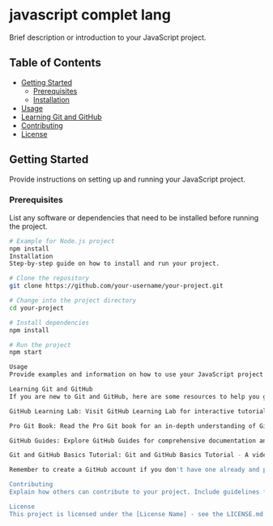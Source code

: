 # javascript complet lang


Brief description or introduction to your JavaScript project.

## Table of Contents
- [Getting Started](#getting-started)
  - [Prerequisites](#prerequisites)
  - [Installation](#installation)
- [Usage](#usage)
- [Learning Git and GitHub](#learning-git-and-github)
- [Contributing](#contributing)
- [License](#license)

## Getting Started

Provide instructions on setting up and running your JavaScript project.

### Prerequisites

List any software or dependencies that need to be installed before running the project.

```bash
# Example for Node.js project
npm install
Installation
Step-by-step guide on how to install and run your project.

# Clone the repository
git clone https://github.com/your-username/your-project.git

# Change into the project directory
cd your-project

# Install dependencies
npm install

# Run the project
npm start

Usage
Provide examples and information on how to use your JavaScript project.

Learning Git and GitHub
If you are new to Git and GitHub, here are some resources to help you get started:

GitHub Learning Lab: Visit GitHub Learning Lab for interactive tutorials on Git and GitHub.

Pro Git Book: Read the Pro Git book for an in-depth understanding of Git.

GitHub Guides: Explore GitHub Guides for comprehensive documentation and guides.

Git and GitHub Basics Tutorial: Git and GitHub Basics Tutorial - A video tutorial for beginners.

Remember to create a GitHub account if you don't have one already and practice by forking and cloning repositories.

Contributing
Explain how others can contribute to your project. Include guidelines for submitting issues or pull requests.

License
This project is licensed under the [License Name] - see the LICENSE.md file for details.



